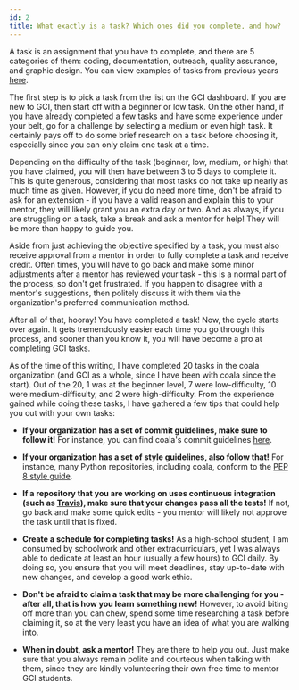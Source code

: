 ```yaml
---
id: 2
title: What exactly is a task? Which ones did you complete, and how?
---
```


A task is an assignment that you have to complete, and there are 5 categories of them: coding, documentation, outreach, quality assurance, and graphic design. You can view examples of tasks from previous years [here](https://developers.google.com/open-source/gci/resources/example-tasks).

The first step is to pick a task from the list on the GCI dashboard. If you are new to GCI, then start off with a beginner or low task. On the other hand, if you have already completed a few tasks and have some experience under your belt, go for a challenge by selecting a medium or even high task. It certainly pays off to do some brief research on a task before choosing it, especially since you can only claim one task at a time.

Depending on the difficulty of the task (beginner, low, medium, or high) that you have claimed, you will then have between 3 to 5 days to complete it. This is quite generous, considering that most tasks do not take up nearly as much time as given. However, if you do need more time, don't be afraid to ask for an extension - if you have a valid reason and explain this to your mentor, they will likely grant you an extra day or two. And as always, if you are struggling on a task, take a break and ask a mentor for help! They will be more than happy to guide you.

Aside from just achieving the objective specified by a task, you must also receive approval from a mentor in order to fully complete a task and receive credit. Often times, you will have to go back and make some minor adjustments after a mentor has reviewed your task - this is a normal part of the process, so don't get frustrated. If you happen to disagree with a mentor's suggestions, then politely discuss it with them via the organization's preferred communication method.

After all of that, hooray! You have completed a task! Now, the cycle starts over again. It gets tremendously easier each time you go through this process, and sooner than you know it, you will have become a pro at completing GCI tasks.

As of the time of this writing, I have completed 20 tasks in the coala organization (and GCI as a whole, since I have been with coala since the start). Out of the 20, 1 was at the beginner level, 7 were low-difficulty, 10 were medium-difficulty, and 2 were high-difficulty. From the experience gained while doing these tasks, I have gathered a few tips that could help you out with your own tasks:

- **If your organization has a set of commit guidelines, make sure to follow it!** For instance, you can find coala's commit guidelines [here](https://api.coala.io/en/latest/Developers/Writing_Good_Commits.html).

- **If your organization has a set of style guidelines, also follow that!** For instance, many Python repositories, including coala, conform to the [PEP 8 style guide](https://www.python.org/dev/peps/pep-0008/).

- **If a repository that you are working on uses continuous integration (such as [Travis](https://travis-ci.com)), make sure that your changes pass all the tests!** If not, go back and make some quick edits - you mentor will likely not approve the task until that is fixed.

- **Create a schedule for completing tasks!** As a high-school student, I am consumed by schoolwork and other extracurriculars, yet I was always able to dedicate at least an hour (usually a few hours) to GCI daily. By doing so, you ensure that you will meet deadlines, stay up-to-date with new changes, and develop a good work ethic.

- **Don't be afraid to claim a task that may be more challenging for you - after all, that is how you learn something new!** However, to avoid biting off more than you can chew, spend some time researching a task before claiming it, so at the very least you have an idea of what you are walking into.

- **When in doubt, ask a mentor!** They are there to help you out. Just make sure that you always remain polite and courteous when talking with them, since they are kindly volunteering their own free time to mentor GCI students.